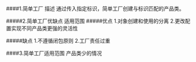 ####1.简单工厂 描述
通过传入指定标识，简单工厂创建与标识匹配的产品类。

#####2.简单工厂优缺点 适用范围
#####优点
1.对象创建和使用的分离
2.更改配置实现不同产品类更强的灵活性

#####缺点
1.不遵循闭包原则
2.工厂责任过重

####3.简单工厂适用范围
产品类少的情况




